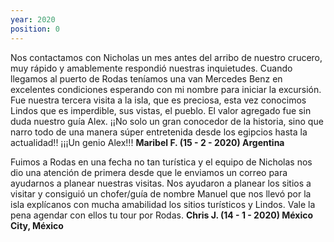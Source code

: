 ```yaml
---
year: 2020
position: 0
---
```

Nos contactamos con Nicholas un mes antes del arribo de nuestro crucero, muy rápido y amablemente respondió nuestras inquietudes. Cuando llegamos al puerto de Rodas teníamos una van Mercedes Benz en excelentes condiciones esperando con mi nombre para iniciar la excursión. Fue nuestra tercera visita a la isla, que es preciosa, esta vez conocimos Lindos que es imperdible, sus vistas, el pueblo. El valor agregado fue sin duda nuestro guía Alex. ¡¡No solo un gran conocedor de la historia, sino que narro todo de una manera súper entretenida desde los egipcios hasta la actualidad!! ¡¡¡Un genio Alex!!!    **Maribel F.  (15 - 2 - 2020) Argentina**

Fuimos a Rodas en una fecha no tan turística y el equipo de Nicholas nos dio una atención de primera desde que le enviamos un correo para ayudarnos a planear nuestras visitas. Nos ayudaron a planear los sitios a visitar y consiguió un chofer/guía de nombre Manuel que nos llevó por la isla explícanos con mucha amabilidad los sitios turísticos y Lindos. Vale la pena agendar con ellos tu tour por Rodas.  **Chris J. (14 - 1 - 2020) México City, México**
